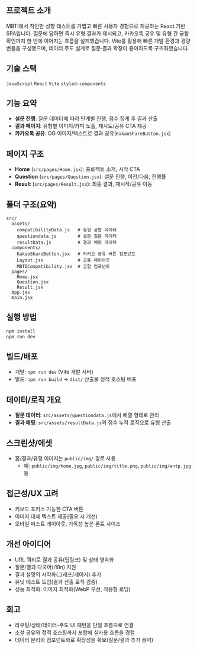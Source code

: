 ## 프로젝트 소개

MBTI에서 착안한 성향 테스트를 가볍고 빠른 사용자 경험으로 제공하는 React 기반 SPA입니다. 질문에 답하면 즉시 유형 결과가 제시되고, 카카오톡 공유 및 유형 간 궁합 확인까지 한 번에 이어지는 흐름을 설계했습니다. Vite를 활용해 빠른 개발 환경과 경량 번들을 구성했으며, 데이터 주도 설계로 질문·결과 확장이 용이하도록 구조화했습니다.

## 기술 스택

`JavaScript` `React` `Vite` `styled-components`

## 기능 요약

- **설문 진행**: 질문 데이터에 따라 단계별 진행, 점수 집계 후 결과 산출
- **결과 페이지**: 유형별 이미지/카피 노출, 재시도/공유 CTA 제공
- **카카오톡 공유**: OG 이미지/텍스트로 결과 공유(`KakaoShareButton.jsx`)

## 페이지 구조

- **Home** (`src/pages/Home.jsx`): 프로젝트 소개, 시작 CTA
- **Question** (`src/pages/Question.jsx`): 설문 진행, 이전/다음, 진행률
- **Result** (`src/pages/Result.jsx`): 최종 결과, 재시작/공유 이동

## 폴더 구조(요약)

```text
src/
  assets/
    compatibilityData.js   # 유형 궁합 데이터
    questiondata.js        # 설문 질문 데이터
    resultData.js          # 결과 매핑 데이터
  components/
    KakaoShareButton.jsx   # 카카오 공유 버튼 컴포넌트
    Layout.jsx             # 공통 레이아웃
    MBTICompatibility.jsx  # 궁합 컴포넌트
  pages/
    Home.jsx
    Question.jsx
    Result.jsx
  App.jsx
  main.jsx
```

## 실행 방법

```bash
npm install
npm run dev
```

## 빌드/배포

- 개발: `npm run dev` (Vite 개발 서버)
- 빌드: `npm run build` → `dist/` 산출물 정적 호스팅 배포

## 데이터/로직 개요

- **질문 데이터**: `src/assets/questiondata.js`에서 배열 형태로 관리
- **결과 매핑**: `src/assets/resultData.js`와 점수 누적 로직으로 유형 산출

## 스크린샷/에셋

- 홈/결과/유형 이미지는 `public/img/` 경로 사용
  - 예: `public/img/home.jpg`, `public/img/title.png`, `public/img/entp.jpg` 등

## 접근성/UX 고려

- 키보드 포커스 가능한 CTA 버튼
- 이미지 대체 텍스트 제공(필요 시 개선)
- 모바일 퍼스트 레이아웃, 가독성 높은 폰트 사이즈

## 개선 아이디어

- URL 쿼리로 결과 공유(딥링크) 및 상태 영속화
- 질문/결과 다국어(i18n) 지원
- 결과 설명의 시각화(그래프/게이지) 추가
- 유닛 테스트 도입(결과 산출 로직 검증)
- 성능 최적화: 이미지 최적화(WebP 우선, 적응형 로딩)

## 회고

- 라우팅/상태/데이터-주도 UI 패턴을 단일 흐름으로 연결
- 소셜 공유와 정적 호스팅까지 포함해 실사용 흐름을 경험
- 데이터 분리와 컴포넌트화로 확장성을 확보(질문/결과 추가 용이)



